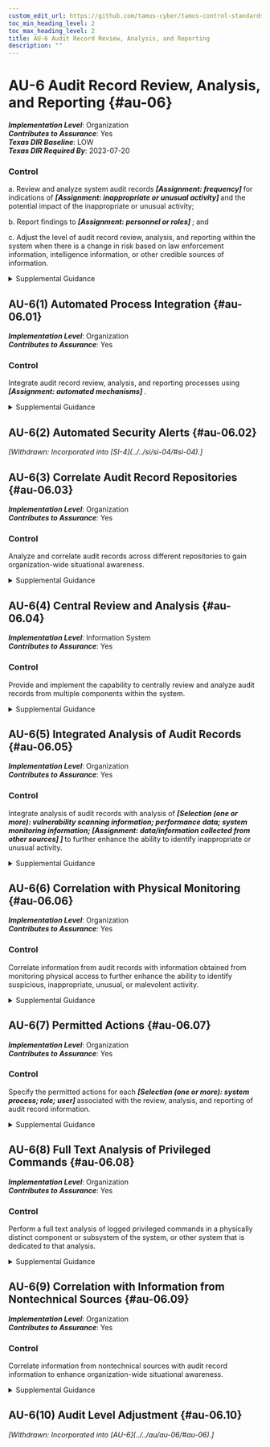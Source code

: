 ```yaml
---
custom_edit_url: https://github.com/tamus-cyber/tamus-control-standards/tree/main/content/tamus.edu/TAMUS_profile.xml
toc_min_heading_level: 2
toc_max_heading_level: 2
title: AU-6 Audit Record Review, Analysis, and Reporting
description: ""
---
```


# AU-6 Audit Record Review, Analysis, and Reporting {#au-06}

_**Implementation Level**_: Organization\
_**Contributes to Assurance**_: Yes\
_**Texas DIR Baseline**_: LOW\
_**Texas DIR Required By**_: 2023-07-20

### Control

a. Review and analyze system audit records <strong title="au-06_odp.01"> <em>[Assignment: frequency]</em> </strong> for indications of <strong title="au-06_odp.02"> <em>[Assignment: inappropriate or unusual activity]</em> </strong> and the potential impact of the inappropriate or unusual activity;

b. Report findings to <strong title="au-06_odp.03"> <em>[Assignment: personnel or roles]</em> </strong> ; and

c. Adjust the level of audit record review, analysis, and reporting within the system when there is a change in risk based on law enforcement information, intelligence information, or other credible sources of information.

<details>
  <summary>Supplemental Guidance</summary>

Audit record review, analysis, and reporting covers information security- and privacy-related logging performed by organizations, including logging that results from the monitoring of account usage, remote access, wireless connectivity, mobile device connection, configuration settings, system component inventory, use of maintenance tools and non-local maintenance, physical access, temperature and humidity, equipment delivery and removal, communications at system interfaces, and use of mobile code or Voice over Internet Protocol (VoIP). Findings can be reported to organizational entities that include the incident response team, help desk, and security or privacy offices. If organizations are prohibited from reviewing and analyzing audit records or unable to conduct such activities, the review or analysis may be carried out by other organizations granted such authority. The frequency, scope, and/or depth of the audit record review, analysis, and reporting may be adjusted to meet organizational needs based on new information received.

</details>

## AU-6(1) Automated Process Integration {#au-06.01}

_**Implementation Level**_: Organization\
_**Contributes to Assurance**_: Yes

### Control

Integrate audit record review, analysis, and reporting processes using <strong title="au-06.01_odp"> <em>[Assignment: automated mechanisms]</em> </strong>.

<details>
  <summary>Supplemental Guidance</summary>

Organizational processes that benefit from integrated audit record review, analysis, and reporting include incident response, continuous monitoring, contingency planning, investigation and response to suspicious activities, and Inspector General audits.

</details>

## AU-6(2) Automated Security Alerts {#au-06.02}


<prop xmlns="http://csrc.nist.gov/ns/oscal/1.0" name="status" value="withdrawn">
               <em>[Withdrawn: Incorporated into [SI-4](../../si/si-04/#si-04).]</em>
            </prop>
            

## AU-6(3) Correlate Audit Record Repositories {#au-06.03}

_**Implementation Level**_: Organization\
_**Contributes to Assurance**_: Yes

### Control

Analyze and correlate audit records across different repositories to gain organization-wide situational awareness.

<details>
  <summary>Supplemental Guidance</summary>

Organization-wide situational awareness includes awareness across all three levels of risk management (i.e., organizational level, mission/business process level, and information system level) and supports cross-organization awareness.

</details>

## AU-6(4) Central Review and Analysis {#au-06.04}

_**Implementation Level**_: Information System\
_**Contributes to Assurance**_: Yes

### Control

Provide and implement the capability to centrally review and analyze audit records from multiple components within the system.

<details>
  <summary>Supplemental Guidance</summary>

Automated mechanisms for centralized reviews and analyses include Security Information and Event Management products.

</details>

## AU-6(5) Integrated Analysis of Audit Records {#au-06.05}

_**Implementation Level**_: Organization\
_**Contributes to Assurance**_: Yes

### Control

Integrate analysis of audit records with analysis of <strong title="au-06.05_odp.01"> <em>[Selection (one or more): vulnerability scanning information; performance data; system monitoring information; <strong title="au-06.05_odp.02"> <em>[Assignment: data/information collected from other sources]</em> </strong> ]</em> </strong> to further enhance the ability to identify inappropriate or unusual activity.

<details>
  <summary>Supplemental Guidance</summary>

Integrated analysis of audit records does not require vulnerability scanning, the generation of performance data, or system monitoring. Rather, integrated analysis requires that the analysis of information generated by scanning, monitoring, or other data collection activities is integrated with the analysis of audit record information. Security Information and Event Management tools can facilitate audit record aggregation or consolidation from multiple system components as well as audit record correlation and analysis. The use of standardized audit record analysis scripts developed by organizations (with localized script adjustments, as necessary) provides more cost-effective approaches for analyzing audit record information collected. The correlation of audit record information with vulnerability scanning information is important in determining the veracity of vulnerability scans of the system and in correlating attack detection events with scanning results. Correlation with performance data can uncover denial-of-service attacks or other types of attacks that result in the unauthorized use of resources. Correlation with system monitoring information can assist in uncovering attacks and in better relating audit information to operational situations.

</details>

## AU-6(6) Correlation with Physical Monitoring {#au-06.06}

_**Implementation Level**_: Organization\
_**Contributes to Assurance**_: Yes

### Control

Correlate information from audit records with information obtained from monitoring physical access to further enhance the ability to identify suspicious, inappropriate, unusual, or malevolent activity.

<details>
  <summary>Supplemental Guidance</summary>

The correlation of physical audit record information and the audit records from systems may assist organizations in identifying suspicious behavior or supporting evidence of such behavior. For example, the correlation of an individual’s identity for logical access to certain systems with the additional physical security information that the individual was present at the facility when the logical access occurred may be useful in investigations.

</details>

## AU-6(7) Permitted Actions {#au-06.07}

_**Implementation Level**_: Organization\
_**Contributes to Assurance**_: Yes

### Control

Specify the permitted actions for each <strong title="au-06.07_odp"> <em>[Selection (one or more): system process; role; user]</em> </strong> associated with the review, analysis, and reporting of audit record information.

<details>
  <summary>Supplemental Guidance</summary>

Organizations specify permitted actions for system processes, roles, and users associated with the review, analysis, and reporting of audit records through system account management activities. Specifying permitted actions on audit record information is a way to enforce the principle of least privilege. Permitted actions are enforced by the system and include read, write, execute, append, and delete.

</details>

## AU-6(8) Full Text Analysis of Privileged Commands {#au-06.08}

_**Implementation Level**_: Organization\
_**Contributes to Assurance**_: Yes

### Control

Perform a full text analysis of logged privileged commands in a physically distinct component or subsystem of the system, or other system that is dedicated to that analysis.

<details>
  <summary>Supplemental Guidance</summary>

Full text analysis of privileged commands requires a distinct environment for the analysis of audit record information related to privileged users without compromising such information on the system where the users have elevated privileges, including the capability to execute privileged commands. Full text analysis refers to analysis that considers the full text of privileged commands (i.e., commands and parameters) as opposed to analysis that considers only the name of the command. Full text analysis includes the use of pattern matching and heuristics.

</details>

## AU-6(9) Correlation with Information from Nontechnical Sources {#au-06.09}

_**Implementation Level**_: Organization\
_**Contributes to Assurance**_: Yes

### Control

Correlate information from nontechnical sources with audit record information to enhance organization-wide situational awareness.

<details>
  <summary>Supplemental Guidance</summary>

Nontechnical sources include records that document organizational policy violations related to harassment incidents and the improper use of information assets. Such information can lead to a directed analytical effort to detect potential malicious insider activity. Organizations limit access to information that is available from nontechnical sources due to its sensitive nature. Limited access minimizes the potential for inadvertent release of privacy-related information to individuals who do not have a need to know. The correlation of information from nontechnical sources with audit record information generally occurs only when individuals are suspected of being involved in an incident. Organizations obtain legal advice prior to initiating such actions.

</details>

## AU-6(10) Audit Level Adjustment {#au-06.10}


<prop xmlns="http://csrc.nist.gov/ns/oscal/1.0" name="status" value="withdrawn">
               <em>[Withdrawn: Incorporated into [AU-6](../../au/au-06/#au-06).]</em>
            </prop>
            

